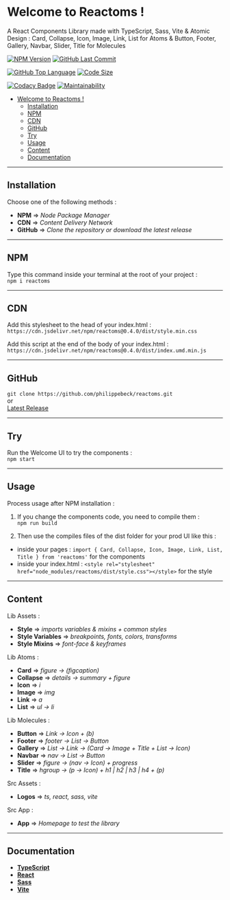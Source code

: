 # Welcome to Reactoms !

A React Components Library made with TypeScript, Sass, Vite & Atomic Design : Card, Collapse, Icon, Image, Link, List for Atoms & Button, Footer, Gallery, Navbar, Slider, Title for Molecules

[![NPM Version](https://badgen.net/npm/v/reactoms)](https://www.npmjs.com/package/reactoms)
[![GitHub Last Commit](https://badgen.net/github/last-commit/philippebeck/reactoms)](https://github.com/philippebeck/reactoms/commits/master)

[![GitHub Top Language](https://img.shields.io/github/languages/top/philippebeck/reactoms)](https://github.com/philippebeck/reactoms)
[![Code Size](https://img.shields.io/github/languages/code-size/philippebeck/reactoms)](https://github.com/philippebeck/reactoms/tree/master)

[![Codacy Badge](https://app.codacy.com/project/badge/Grade/4ee9874423b24e0082a00d406627d9c2)](https://app.codacy.com/gh/philippebeck/reactoms/dashboard)
[![Maintainability](https://api.codeclimate.com/v1/badges/59a03533d053fcf1ecbc/maintainability)](https://codeclimate.com/github/philippebeck/reactoms/maintainability)

- [Welcome to Reactoms !](#welcome-to-reactoms-)
  - [Installation](#installation)
  - [NPM](#npm)
  - [CDN](#cdn)
  - [GitHub](#github)
  - [Try](#try)
  - [Usage](#usage)
  - [Content](#content)
  - [Documentation](#documentation)

---

## Installation

Choose one of the following methods :  
- **NPM** => *Node Package Manager*  
- **CDN** => *Content Delivery Network*  
- **GitHub** => *Clone the repository or download the latest release*  

---

## NPM

Type this command inside your terminal at the root of your project :  
`npm i reactoms`  

---

## CDN

Add this stylesheet to the head of your index.html :  
`https://cdn.jsdelivr.net/npm/reactoms@0.4.0/dist/style.min.css`  

Add this script at the end of the body of your index.html :  
`https://cdn.jsdelivr.net/npm/reactoms@0.4.0/dist/index.umd.min.js`  

---

## GitHub

`git clone https://github.com/philippebeck/reactoms.git`  
or  
[Latest Release](https://github.com/philippebeck/reactoms/releases)  

---

## Try

Run the Welcome UI to try the components :  
`npm start`  

---

## Usage

Process usage after NPM installation :  

1. If you change the components code, you need to compile them :  
`npm run build`  

2. Then use the compiles files of the dist folder for your prod UI like this :  
  - inside your pages : `import { Card, Collapse, Icon, Image, Link, List, Title } from 'reactoms'` for the components
  - inside your index.html : `<style rel="stylesheet" href="node_modules/reactoms/dist/style.css"></style>` for the style

---
## Content

Lib Assets :  
- **Style** => *imports variables & mixins + common styles*  
- **Style Variables** => *breakpoints, fonts, colors, transforms*  
- **Style Mixins** => *font-face & keyframes*  

Lib Atoms :  
- **Card** => *figure -> (figcaption)*  
- **Collapse** => *details -> summary + figure*  
- **Icon** => *i*  
- **Image** => *img*  
- **Link** => *a*  
- **List** => *ul -> li*  

Lib Molecules :  
- **Button** => *Link -> Icon + (b)*  
- **Footer** => *footer -> List -> Button*  
- **Gallery** => *List -> Link -> (Card -> Image + Title + List -> Icon)*
- **Navbar** => *nav -> List -> Button*  
- **Slider** => *figure -> (nav -> Icon) + progress*  
- **Title** => *hgroup -> (p -> Icon) + h1 | h2 | h3 | h4 + (p)*  

Src Assets :  
- **Logos** => *ts, react, sass, vite*

Src App :  
- **App** => *Homepage to test the library*

---

## Documentation

- [**TypeScript**](https://www.typescriptlang.org)  
- [**React**](https://react.dev)  
- [**Sass**](https://sass-lang.com)  
- [**Vite**](https://vitejs.dev)  
